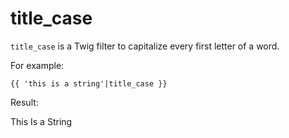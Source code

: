 # title_case

`title_case` is a Twig filter to capitalize every first letter of a word.

For example:

```twig
{{ 'this is a string'|title_case }}
```

Result:

This Is a String
